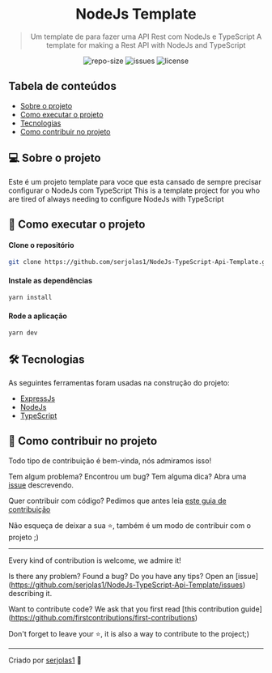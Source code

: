 <div align="center">
  <h1>
    NodeJs Template
  </h1>
  <blockquote>
    Um template de para fazer uma API Rest com NodeJs e TypeScript
    A template for making a Rest API with NodeJs and TypeScript
  </blockquote>
  <div id="badges">
    <img src="https://img.shields.io/github/repo-size/serjolas1/NodeJs-TypeScript-Api-Template?color=4000FF" alt="repo-size" />
    <img src="https://img.shields.io/github/issues-raw/serjolas1/NodeJs-TypeScript-Api-Template?color=4000FF" alt="issues" />
    <img src="https://img.shields.io/github/license/serjolas1/NodeJs-TypeScript-Api-Template?color=4000FF" alt="license" />
  </div>
</div>
    
## Tabela de conteúdos

   * [Sobre o projeto](#-sobre-o-projeto)
   * [Como executar o projeto](#-como-executar-o-projeto)
   * [Tecnologias](#-tecnologias)
   * [Como contribuir no projeto](#-como-contribuir-no-projeto)

## 💻 Sobre o projeto

Este é um projeto template para voce que esta cansado de sempre precisar configurar o NodeJs com TypeScript
This is a template project for you who are tired of always needing to configure NodeJs with TypeScript

## 🚀 Como executar o projeto

#### Clone o repositório
```bash
git clone https://github.com/serjolas1/NodeJs-TypeScript-Api-Template.git
```

#### Instale as dependências
```bash
yarn install
```

#### Rode a aplicação
```bash
yarn dev
```

## 🛠 Tecnologias

As seguintes ferramentas foram usadas na construção do projeto:
- [ExpressJs](https://expressjs.com/pt-br/)
- [NodeJs](https://nodejs.org/en/)
- [TypeScript](https://www.typescriptlang.org/)

## 🤝 Como contribuir no projeto

Todo tipo de contribuição é bem-vinda, nós admiramos isso!

Tem algum problema? Encontrou um bug? Tem alguma dica? Abra uma [issue](https://github.com/serjolas1/NodeJs-TypeScript-Api-Template/issues) descrevendo.

Quer contribuir com código? Pedimos que antes leia [este guia de contribuição](https://github.com/firstcontributions/first-contributions)

Não esqueça de deixar a sua ⭐, também é um modo de contribuir com o projeto ;)

---

Every kind of contribution is welcome, we admire it!

Is there any problem? Found a bug? Do you have any tips? Open an [issue] (https://github.com/serjolas1/NodeJs-TypeScript-Api-Template/issues) describing it.

Want to contribute code? We ask that you first read [this contribution guide] (https://github.com/firstcontributions/first-contributions)

Don't forget to leave your ⭐, it is also a way to contribute to the project;)

---
Criado por [serjolas1](https://github.com/serjolas1) 💜
